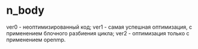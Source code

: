 # n_body

ver0 - неоптимизированный код;
ver1 - самая успешная оптимизация, с применением блочного разбиения цикла;
ver2 - оптимизация только с применением openmp.
 
